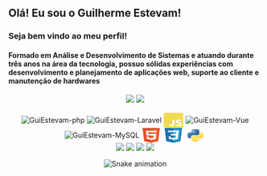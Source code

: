 ## Olá! Eu sou o Guilherme Estevam!
### Seja bem vindo ao meu perfil! 
#### Formado em Análise e Desenvolvimento de Sistemas e atuando durante três anos na área da tecnologia, possuo sólidas experiências com desenvolvimento e planejamento de aplicações web, suporte ao cliente e manutenção de hardwares 

<div align="center">
  <img height="200em" src="https://github-readme-stats.vercel.app/api?username=GuiEstevam&show_icons=true&theme=dracula&count_private=true&locale=pt-BR">
  <img height="200em" src="https://github-readme-stats.vercel.app/api/top-langs/?username=GuiEstevam&theme=dracula&locale=pt-BR">
 </div>
 
 <div style="display: inline_block" align="center"><br>
  
          
  <img align="center" alt="GuiEstevam-php" height="60" width="70" src="https://cdn.jsdelivr.net/gh/devicons/devicon/icons/php/php-original.svg"/>
  <img align="center" alt="GuiEstevam-Laravel" height="30" width="40" src="https://cdn.jsdelivr.net/gh/devicons/devicon/icons/laravel/laravel-plain.svg"/>
  <img align="center" alt="GuiEstevam-Js" height="30" width="40" src="https://raw.githubusercontent.com/devicons/devicon/master/icons/javascript/javascript-plain.svg">
  <img align="center" alt="GuiEstevam-Vue" height="30" width="40" src="https://cdn.jsdelivr.net/gh/devicons/devicon/icons/vuejs/vuejs-original.svg"/>
  <img align="center" alt="GuiEstevam-MySQL" height="30" width="40" src="https://cdn.jsdelivr.net/gh/devicons/devicon/icons/mysql/mysql-original.svg"/>
  <img align="center" alt="GuiEstevam-HTML" height="30" width="40" src="https://raw.githubusercontent.com/devicons/devicon/master/icons/html5/html5-original.svg">
  <img align="center" alt="GuiEstevam-CSS" height="30" width="40" src="https://raw.githubusercontent.com/devicons/devicon/master/icons/css3/css3-original.svg">
  <img align="center" alt="GuiEstevam-Python" height="30" width="40" src="https://raw.githubusercontent.com/devicons/devicon/master/icons/python/python-original.svg">
</div>

<div align = "center"> 
  <a href="https://instagram.com/srhiddan" target="_blank"><img src="https://img.shields.io/badge/-Instagram-%23E4405F?style=for-the-badge&logo=instagram&logoColor=white" target="_blank"></a>
 	<a href="https://www.twitch.tv/srhiddan" target="_blank"><img src="https://img.shields.io/badge/Twitch-9146FF?style=for-the-badge&logo=twitch&logoColor=white" target="_blank"></a>
  <a href="https://tiktok.com/@srhiddan" target="_blank"><img src="https://img.shields.io/badge/TikTok-000000?style=for-the-badge&logo=tiktok&logoColor=white" target="_blank"></a>
  <a href="https://www.twitch.tv/@srhhidan" target="_blank"><img src="https://img.shields.io/badge/LinkedIn-0077B5?style=for-the-badge&logo=linkedin&logoColor=white" target="_blank"></a>
  
  ![Snake animation](https://github.com/GuiEstevam/GuiEstevam/blob/output/github-contribution-grid-snake.svg)
 
</div>
